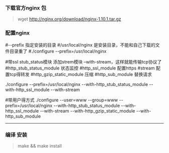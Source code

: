 
### 下载官方nginx 包
> wget http://nginx.org/download/nginx-1.10.1.tar.gz

### 配置nginx
#--prefix 指定安装的目录
#/usr/local/nginx 是安装目录，不能和自己下载的文件目录重了
#./configure --prefix=/usr/local/nginx

#带ssl  stub_status模块 添加strem模块 –with-stream，这样就能传输tcp协议了
#http_stub_status_module  状态监控
#http_ssl_module    配置https
#stream  配置tcp得转发
#http_gzip_static_module 压缩
#http_sub_module  替换请求

./configure --prefix=/usr/local/nginx --with-http_stub_status_module --with-http_ssl_module --with-stream

#带用户得方式
./configure --user=www --group=www --prefix=/usr/local/nginx --with-http_stub_status_module --with-http_ssl_module --with-stream --with-http_gzip_static_module --with-http_sub_module

---------

### 编译 安装
> make && make install

